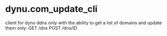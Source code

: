 # dynu.com_update_cli
client for dyno ddns only with the ability to get a list of domains and update them
only:
GET /dns
POST /dns/ID
